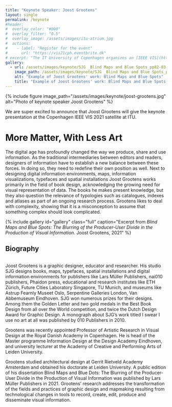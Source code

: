 ```yaml
---
title: "Keynote Speaker: Joost Grootens"
layout: single
permalink: /keynote
#header:
#  overlay_color: "#000"
#  overlay_filter: "0.5"
#  overlay_image: /assets/images/itu-atrium.jpg
#  actions:
#    - label: "Register for the event"
#      url: "https://vis21cph.eventbrite.dk"
# excerpt: "The IT University of Copenhagen organizes an [IEEE VIS](http://ieeevis.org/) 2021 [satellite event](http://ieeevis.org/year/2021/info/call-participation/satellite) in Copenhagen from Oct. 24-29"
gallery:
  - url: /assets/images/keynote/SJG _Blind Maps and Blue Spots_pp82-83-reduced-50-percent.jpg
    image_path: /assets/images/keynote/SJG _Blind Maps and Blue Spots_pp82-83-reduced-50-percent.jpg
    alt: "Example of Joost Grootens' work: Blind Maps and Blue Spots"
    title: "Example of Joost Grootens' work: Blind Maps and Blue Spots."
---
```


{% include figure image_path="/assets/images/keynote/joost-grootens.jpg" alt="Photo of keynote speaker Joost Grootens" %}

We are super excited to announce that Joost Grootens will give the keynote presentation at the Copenhagen IEEE VIS 2021 satellite at ITU.

# More Matter, With Less Art

The digital age has profoundly changed the way we produce, share and use information. As the traditional intermediaries between editors and readers, designers of information have to establish a new balance between these forces. In doing so, they need to redefine their own position as well. Next to designing digital information environments, maps, information visualizations, typefaces and spatial installations Joost Grootens works primarily in the field of book design, acknowledging the growing need for visual representation of data. The books he makes present knowledge, but they also question the relevance of typologies such as catalogues, indexes and atlases as part of an ongoing research process. Grootens likes to deal with complexity, showing that it is a misconception to assume that something complex should look complicated. 

{% include gallery id="gallery" class="full" caption="Excerpt from _Blind Maps and Blue Spots: The Blurring of the Producer-User Divide in the Production of Visual Information_. Joost Grootens, 2021" %}

## Biography

<figure style="width: 200px" class="align-right">
  <img src="{{ site.url }}{{ site.baseurl }}/assets/images/keynote/joost-grootens-cropped.jpg" alt="">
</figure> 

Joost Grootens is a graphic designer, educator and researcher. His studio SJG designs books, maps, typefaces, spatial installations and digital information environments for publishers like Lars Müller Publishers, nai010 publishers, Phaidon press, educational and research institutes like ETH Zürich, Future Cities Laboratory Singapore, TU Munich, and museums like Astrup Fearnly Museet Oslo, Serpentine Galleries London, Van Abbemuseum Eindhoven. SJG won numerous prizes for their designs. Among them the Golden Letter and two gold medals in the Best Book Design from all over the World competition, and twice the Dutch Design Award for Graphic Design. A monograph about SJG’s work titled I swear I use no art at all was published by 010 Publishers in 2010.

Grootens was recently appointed Professor of Artistic Research in Visual Design at the Royal Danish Academy in Copenhagen. He is head of the Master programme Information Design at the Design Academy Eindhoven, and university lecturer at the Academy of Creative and Performing Arts of Leiden University.

Grootens studied architectural design at Gerrit Rietveld Academy Amsterdam and obtained his doctorate at Leiden University. A public edition of his dissertation Blind Maps and Blue Dots: The Blurring of the Producer-User Divide in the Production of Visual Information was published by Lars Müller Publishers in 2021. Grootens’ research addresses the transformation of the fields and practices of graphic design and mapmaking resulting from technological changes in tools to record, create, edit, produce and disseminate visual information.



